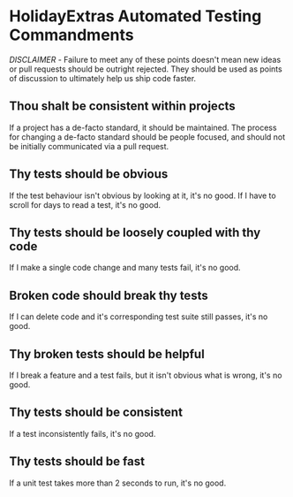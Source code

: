 # HolidayExtras Automated Testing Commandments

*DISCLAIMER* - Failure to meet any of these points doesn't mean new ideas or pull requests should be outright rejected. They should be used as points of discussion to ultimately help us ship code faster.

## Thou shalt be consistent within projects
If a project has a de-facto standard, it should be maintained. The process for changing a de-facto standard should be people focused, and should not be initially communicated via a pull request.

## Thy tests should be obvious
If the test behaviour isn't obvious by looking at it, it's no good. If I have to scroll for days to read a test, it's no good.

## Thy tests should be loosely coupled with thy code
If I make a single code change and many tests fail, it's no good.

## Broken code should break thy tests
If I can delete code and it's corresponding test suite still passes, it's no good.

## Thy broken tests should be helpful
If I break a feature and a test fails, but it isn't obvious what is wrong, it's no good.

## Thy tests should be consistent
If a test inconsistently fails, it's no good.

## Thy tests should be fast
If a unit test takes more than 2 seconds to run, it's no good.
